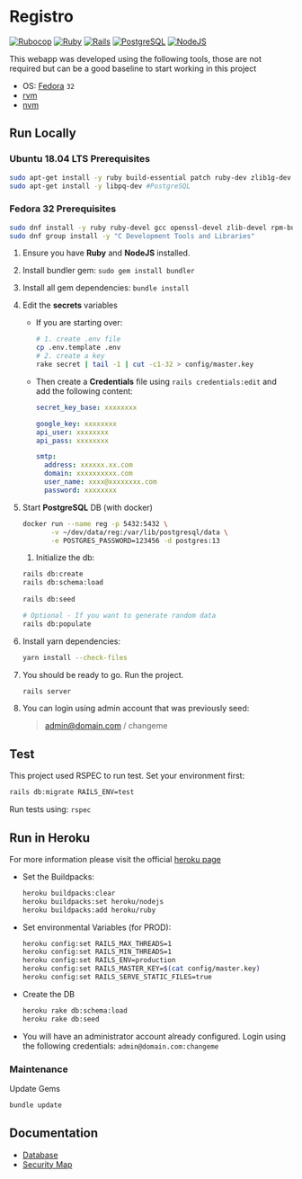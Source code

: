 # Registro

[![Rubocop](https://github.com/iax7/registro/actions/workflows/rubocop-analysis.yml/badge.svg)](https://github.com/iax7/registro/actions/workflows/rubocop-analysis.yml)
[![Ruby][ruby-badge]][ruby-url]
[![Rails][rails-badge]][rails-url]
[![PostgreSQL][psql-badge]][psql-url]
[![NodeJS][node-badge]][node-url]

This webapp was developed using the following tools, those are not required but
can be a good baseline to start working in this project

- OS: [Fedora](https://getfedora.org/) `32`
- [rvm](https://rvm.io/)
- [nvm](https://github.com/nvm-sh/nvm)

## Run Locally

### Ubuntu 18.04 LTS Prerequisites

```bash
sudo apt-get install -y ruby build-essential patch ruby-dev zlib1g-dev liblzma-dev
sudo apt-get install -y libpq-dev #PostgreSQL
```

### Fedora 32 Prerequisites

```bash
sudo dnf install -y ruby ruby-devel gcc openssl-devel zlib-devel rpm-build libpq-devel g++
sudo dnf group install -y "C Development Tools and Libraries"
```

1. Ensure you have **Ruby** and **NodeJS** installed.
1. Install bundler gem: `sudo gem install bundler`
1. Install all gem dependencies: `bundle install`
1. Edit the **secrets** variables

   - If you are starting over:

     ```bash
     # 1. create .env file
     cp .env.template .env
     # 2. create a key
     rake secret | tail -1 | cut -c1-32 > config/master.key
     ```

   - Then create a **Credentials** file using
     `rails credentials:edit` and add the following content:

     ```yaml
     secret_key_base: xxxxxxxx

     google_key: xxxxxxxx
     api_user: xxxxxxxx
     api_pass: xxxxxxxx

     smtp:
       address: xxxxxx.xx.com
       domain: xxxxxxxxxx.com
       user_name: xxxx@xxxxxxxx.com
       password: xxxxxxxx
     ```

1. Start **PostgreSQL** DB (with docker)

   ```bash
   docker run --name reg -p 5432:5432 \
          -v ~/dev/data/reg:/var/lib/postgresql/data \
          -e POSTGRES_PASSWORD=123456 -d postgres:13
   ```

   1. Initialize the db:

   ```bash
   rails db:create
   rails db:schema:load
  
   rails db:seed

   # Optional - If you want to generate random data
   rails db:populate
   ```

1. Install yarn dependencies:

   ```bash
   yarn install --check-files
   ```

1. You should be ready to go. Run the project.

   ```bash
   rails server
   ```

1. You can login using admin account that was previously seed:
   > admin@domain.com / changeme

## Test

This project used RSPEC to run test. Set your environment first:

```bash
rails db:migrate RAILS_ENV=test
```

Run tests using: `rspec`

## Run in Heroku

For more information please visit the official [heroku page](https://devcenter.heroku.com/articles/getting-started-with-rails6)

- Set the Buildpacks:

  ```bash
  heroku buildpacks:clear
  heroku buildpacks:set heroku/nodejs
  heroku buildpacks:add heroku/ruby
  ```

- Set environmental Variables (for PROD):

  ```bash
  heroku config:set RAILS_MAX_THREADS=1
  heroku config:set RAILS_MIN_THREADS=1
  heroku config:set RAILS_ENV=production
  heroku config:set RAILS_MASTER_KEY=$(cat config/master.key)
  heroku config:set RAILS_SERVE_STATIC_FILES=true
  ```

- Create the DB

  ```bash
  heroku rake db:schema:load
  heroku rake db:seed
  ```

- You will have an administrator account already configured.
  Login using the following credentials: `admin@domain.com:changeme`

### Maintenance

Update Gems

```bash
bundle update
```

## Documentation

- [Database](docs/db.md)
- [Security Map](docs/security.md)

<!-- Links -->
[ruby-badge]: https://img.shields.io/badge/ruby-3.0.1-blue?style=flat&logo=ruby&logoColor=CC342D&labelColor=white
[ruby-url]: https://www.ruby-lang.org/en/
[rails-badge]: https://img.shields.io/badge/rails-6.1-blue?style=flat&logo=ruby-on-rails&logoColor=CC0000&labelColor=white
[rails-url]: https://rubyonrails.org/
[psql-badge]: https://img.shields.io/badge/PostgreSQL-13.0-blue?style=flat&logo=postgresql&logoColor=336791&labelColor=white
[psql-url]: https://www.postgresql.org/download/
[node-badge]: https://img.shields.io/badge/NodeJS-12-blue?style=flat&logo=node.js&logoColor=339933&labelColor=white
[node-url]: https://nodejs.org/en/
